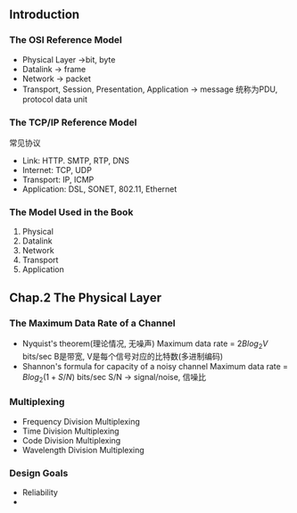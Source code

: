 ## Introduction

### The OSI Reference Model

- Physical Layer ->bit, byte
- Datalink  -> frame
- Network -> packet
- Transport, Session, Presentation, Application -> message
统称为PDU, protocol data unit

### The TCP/IP Reference Model

常见协议
- Link: HTTP. SMTP, RTP, DNS
- Internet: TCP, UDP
- Transport: IP, ICMP
- Application: DSL, SONET, 802.11, Ethernet

### The Model Used in the Book

1. Physical
2. Datalink
3. Network
4. Transport
5. Application

## Chap.2 The Physical Layer

### The Maximum Data Rate of a Channel

- Nyquist's theorem(理论情况, 无噪声)
    Maximum data rate = $2Blog_2  V$ bits/sec
    B是带宽, V是每个信号对应的比特数(多进制编码)
- Shannon's formula for capacity of a noisy channel
    Maximum data rate = $Blog_2(1+S/N)$ bits/sec
    S/N -> signal/noise, 信噪比

### Multiplexing

- Frequency Division Multiplexing
- Time Division Multiplexing
- Code Division Multiplexing
- Wavelength Division Multiplexing

### Design Goals

- Reliability
-  

